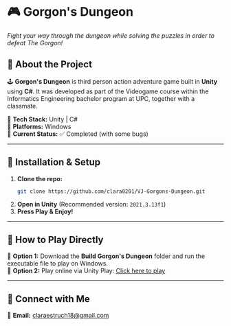 ﻿# 🎮 **Gorgon's Dungeon**  
_Fight your way through the dungeon while solving the puzzles in order to defeat The Gorgon!_


## 📖 **About the Project**  
🕹️ **Gorgon's Dungeon** is third person action adventure game built in **Unity** using **C#**. It was developed as part of the Videogame course within the Informatics Engineering bachelor program at UPC, together with a classmate.

🔹 **Tech Stack:** Unity | C#   
🔹 **Platforms:** Windows   
🔹 **Current Status:** ✅ Completed (with some bugs)

---

## 🔧 **Installation & Setup**  
1. **Clone the repo:**  
   ```sh
   git clone https://github.com/clara0201/VJ-Gorgons-Dungeon.git
   ```  
2. **Open in Unity** (Recommended version: `2021.3.13f1`)  
3. **Press Play & Enjoy!**  

---

## 🚀 **How to Play Directly**  
🔹 **Option 1:** Download the **Build Gorgon's Dungeon** folder and run the executable file to play on Windows.  
🔹 **Option 2:** Play online via Unity Play: [Click here to play](https://play.unity.com/en/games/19a0bd80-6f3d-44aa-84cc-8cbbf35cb17e/gorgons-dungeon)  

---

## 🔗 **Connect with Me**  
📧 **Email:** claraestruch18@gmail.com  
